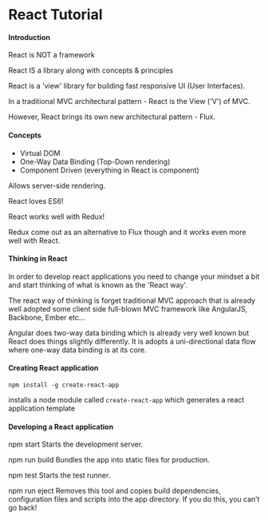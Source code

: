 # React Tutorial

#### Introduction

React is NOT a framework

React IS a library along with concepts & principles

React is a 'view' library for building fast responsive UI (User Interfaces).

In a traditional MVC architectural pattern - React is the View ('V') of MVC.

However, React brings its own new architectural pattern - Flux.

#### Concepts

- Virtual DOM
- One-Way Data Binding (Top-Down rendering)
- Component Driven (everything in React is component)

Allows server-side rendering.

React loves ES6!

React works well with Redux!

Redux come out as an alternative to Flux though and it works even more well with React.  

#### Thinking in React

In order to develop react applications you need to change your mindset a bit and start thinking of what is known as
the 'React way'.

The react way of thinking is forget traditional MVC approach that is already well adopted some client side full-blown
MVC framework like AngularJS, Backbone, Ember etc...

Angular does two-way data binding which is already very well known but React does things slightly differently. It is
adopts a uni-directional data flow where one-way data binding is at its core.

#### Creating React application

```
npm install -g create-react-app
```

installs a node module called `create-react-app` which generates a react application template

#### Developing a React application

  npm start
    Starts the development server.

  npm run build
    Bundles the app into static files for production.

  npm test
    Starts the test runner.

  npm run eject
    Removes this tool and copies build dependencies, configuration files
    and scripts into the app directory. If you do this, you can’t go back!
